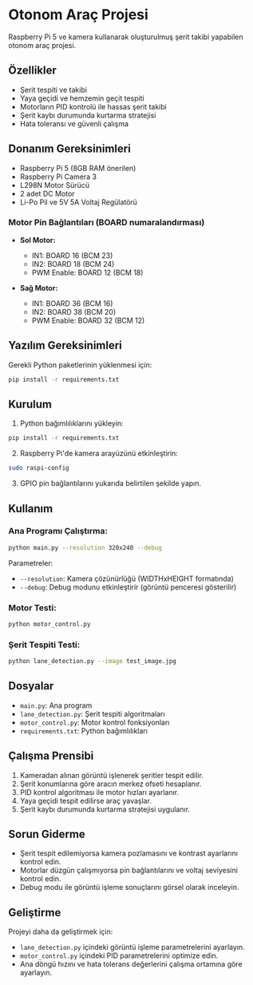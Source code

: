 # Otonom Araç Projesi

Raspberry Pi 5 ve kamera kullanarak oluşturulmuş şerit takibi yapabilen otonom araç projesi.

## Özellikler

- Şerit tespiti ve takibi
- Yaya geçidi ve hemzemin geçit tespiti
- Motorların PID kontrolü ile hassas şerit takibi
- Şerit kaybı durumunda kurtarma stratejisi
- Hata toleransı ve güvenli çalışma

## Donanım Gereksinimleri

- Raspberry Pi 5 (8GB RAM önerilen)
- Raspberry Pi Camera 3
- L298N Motor Sürücü
- 2 adet DC Motor
- Li-Po Pil ve 5V 5A Voltaj Regülatörü

### Motor Pin Bağlantıları (BOARD numaralandırması)

- **Sol Motor:**
  - IN1: BOARD 16 (BCM 23)
  - IN2: BOARD 18 (BCM 24)
  - PWM Enable: BOARD 12 (BCM 18)

- **Sağ Motor:**
  - IN1: BOARD 36 (BCM 16)
  - IN2: BOARD 38 (BCM 20)
  - PWM Enable: BOARD 32 (BCM 12)

## Yazılım Gereksinimleri

Gerekli Python paketlerinin yüklenmesi için:

```bash
pip install -r requirements.txt
```

## Kurulum

1. Python bağımlılıklarını yükleyin:

```bash
pip install -r requirements.txt
```

2. Raspberry Pi'de kamera arayüzünü etkinleştirin:

```bash
sudo raspi-config
```

3. GPIO pin bağlantılarını yukarıda belirtilen şekilde yapın.

## Kullanım

### Ana Programı Çalıştırma:

```bash
python main.py --resolution 320x240 --debug
```

Parametreler:
- `--resolution`: Kamera çözünürlüğü (WIDTHxHEIGHT formatında)
- `--debug`: Debug modunu etkinleştirir (görüntü penceresi gösterilir)

### Motor Testi:

```bash
python motor_control.py
```

### Şerit Tespiti Testi:

```bash
python lane_detection.py --image test_image.jpg
```

## Dosyalar

- `main.py`: Ana program
- `lane_detection.py`: Şerit tespiti algoritmaları
- `motor_control.py`: Motor kontrol fonksiyonları
- `requirements.txt`: Python bağımlılıkları

## Çalışma Prensibi

1. Kameradan alınan görüntü işlenerek şeritler tespit edilir.
2. Şerit konumlarına göre aracın merkez ofseti hesaplanır.
3. PID kontrol algoritması ile motor hızları ayarlanır.
4. Yaya geçidi tespit edilirse araç yavaşlar.
5. Şerit kaybı durumunda kurtarma stratejisi uygulanır.

## Sorun Giderme

- Şerit tespit edilemiyorsa kamera pozlamasını ve kontrast ayarlarını kontrol edin.
- Motorlar düzgün çalışmıyorsa pin bağlantılarını ve voltaj seviyesini kontrol edin.
- Debug modu ile görüntü işleme sonuçlarını görsel olarak inceleyin.

## Geliştirme

Projeyi daha da geliştirmek için:

- `lane_detection.py` içindeki görüntü işleme parametrelerini ayarlayın.
- `motor_control.py` içindeki PID parametrelerini optimize edin.
- Ana döngü hızını ve hata tolerans değerlerini çalışma ortamına göre ayarlayın. 